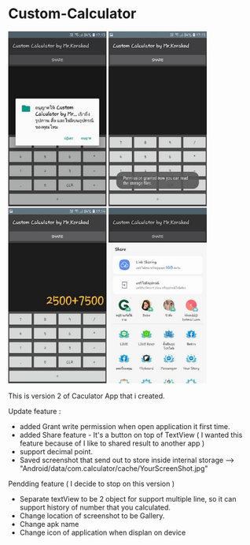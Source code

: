 # Custom-Calculator
<img src="https://github.com/korakod2012/Custom-Calculator/blob/master/screenshot/01.jpg" width="200" >
<img src="https://github.com/korakod2012/Custom-Calculator/blob/master/screenshot/02.jpg" width="200" >
<img src="https://github.com/korakod2012/Custom-Calculator/blob/master/screenshot/03.jpg" width="200" >
<img src="https://github.com/korakod2012/Custom-Calculator/blob/master/screenshot/04.jpg" width="200" >


This is version 2 of Caculator App that i created.

Update feature :

- added Grant write permission when open application it first time.
- added Share feature - It's a button on top of TextView ( I wanted this feature because of I like to shared result to another app )
- support decimal point.
- Saved screenshot that send out to store inside internal storage -->  "Android/data/com.calculator/cache/YourScreenShot.jpg"



Pendding feature ( I decide to stop on this version )

- Separate textView to be 2 object for support multiple line, so it can support history of number that you calculated.
- Change location of screenshot to be Gallery.
- Change apk name
- Change icon of application when displan on device
